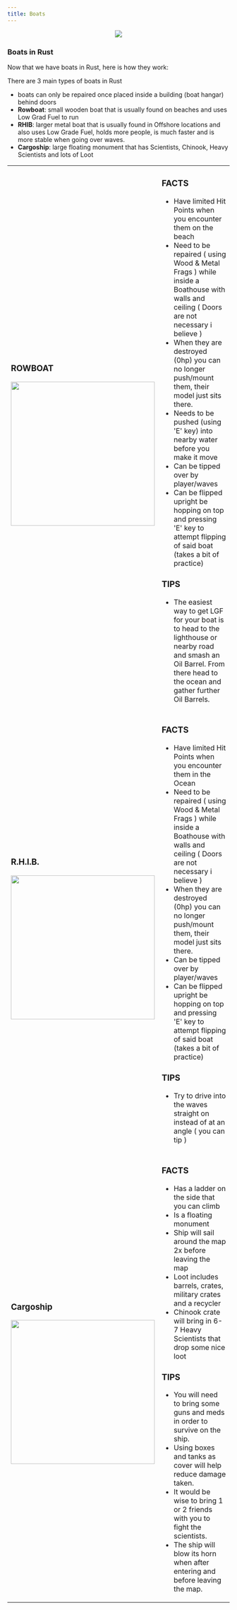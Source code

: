 ```yaml
---
title: Boats
---
```


<p>
  
<center><img src="wiki/images/boats.png"></center>

<p>

<h3>Boats in Rust</h3>
<p>Now that we have boats in Rust, here is how they work:</p>
<p>There are 3 main types of boats in Rust<p>
  <ul>
	<li>boats can only be repaired once placed inside a building (boat hangar) behind doors</li>
    <li><b>Rowboat</b>: small wooden boat that is usually found on beaches and uses Low Grad Fuel to run</li>
    <li><b>RHIB</b>: larger metal boat that is usually found in Offshore locations and also uses Low Grade Fuel, holds more people, is much faster and is more stable when going over waves.</li>
    <li><b>Cargoship</b>: large floating monument that has Scientists, Chinook, Heavy Scientists and lots of Loot</li>
   </ul>
 <p><p>

  <table>
  <tr>
    <td> <h3>ROWBOAT</h3><img width="326" src="wiki/images/rowboat.png"></td>
    <td>
      <h3>FACTS</h3>
      <ul>
        <li>Have limited Hit Points when you encounter them on the beach</li>
        <li>Need to be repaired ( using Wood & Metal Frags ) while inside a Boathouse with walls and ceiling ( Doors are not necessary i believe )</li>
        <li>When they are destroyed (0hp) you can no longer push/mount them, their model just sits there.</li>
         <li>Needs to be pushed (using 'E' key) into nearby water before you make it move</li>
        <li>Can be tipped over by player/waves</li>
        <li>Can be flipped upright be hopping on top and pressing 'E' key to attempt flipping of said boat (takes a bit of practice)</li>
      </ul>
      <h3>TIPS</h3>
      <ul>
        <li>The easiest way to get LGF for your boat is to head to the lighthouse or nearby road and smash an Oil Barrel.  From there head to the ocean and gather further Oil Barrels.</li>
      </ul>
  </td>
  </tr>
  <tr>
   <td> <h3>R.H.I.B.</h3><img  width="326" src="wiki/images/rhib.png"></td>
    <td>
      <h3>FACTS</h3>
      <ul>
        <li>Have limited Hit Points when you encounter them in the Ocean</li>
        <li>Need to be repaired ( using Wood & Metal Frags ) while inside a Boathouse with walls and ceiling ( Doors are not necessary i believe )</li>
        <li>When they are destroyed (0hp) you can no longer push/mount them, their model just sits there.</li>
         <li>Can be tipped over by player/waves</li>
        <li>Can be flipped upright be hopping on top and pressing 'E' key to attempt flipping of said boat (takes a bit of practice)</li>
      </ul>
      <h3>TIPS</h3>
      <ul>
        <li>Try to drive into the waves straight on instead of at an angle ( you can tip )</li>
      </ul>
  </td>
  </tr>
  <tr>
   <td> <h3>Cargoship</h3><img  width="326" src="wiki/images/cargoship.png"></td>
    <td>
      <h3>FACTS</h3>
      <ul>
        <li>Has a ladder on the side that you can climb</li>
        <li>Is a floating monument</li>
        <li>Ship will sail around the map 2x before leaving the map</li>
        <li>Loot includes barrels, crates, military crates and a recycler</li>
        <li>Chinook crate will bring in 6-7 Heavy Scientists that drop some nice loot</li>
      </ul>
      <h3>TIPS</h3>
      <ul>
        <li>You will need to bring some guns and meds in order to survive on the ship.</li>
        <li>Using boxes and tanks as cover will help reduce damage taken.</li>
        <li>It would be wise to bring 1 or 2 friends with you to fight the scientists.</li>
        <li>The ship will blow its horn when after entering and before leaving the map.</li>
      </ul>
    </td>

  </tr>
  </table>
